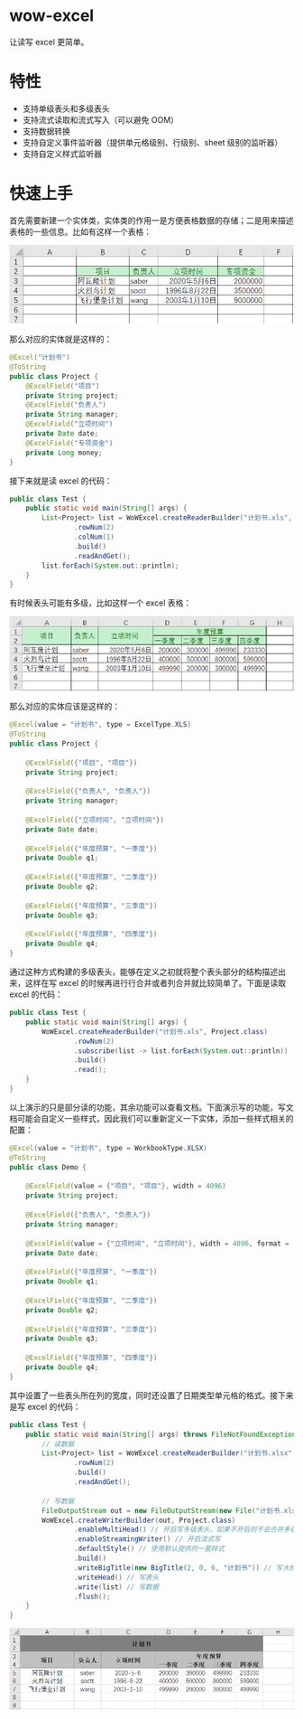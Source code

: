 # wow-excel
让读写 excel 更简单。

# 特性
- 支持单级表头和多级表头
- 支持流式读取和流式写入（可以避免 OOM）
- 支持数据转换
- 支持自定义事件监听器（提供单元格级别、行级别、sheet 级别的监听器）
- 支持自定义样式监听器

# 快速上手
首先需要新建一个实体类，实体类的作用一是方便表格数据的存储；二是用来描述表格的一些信息。比如有这样一个表格：

![单级表头](https://github.com/nekolr/wow-excel/blob/master/media/read_single_head_example.png)

那么对应的实体就是这样的：

```java
@Excel("计划书")
@ToString
public class Project {
    @ExcelField("项目")
    private String project;
    @ExcelField("负责人")
    private String manager;
    @ExcelField("立项时间")
    private Date date;
    @ExcelField("专项资金")
    private Long money;
}
```

接下来就是读 excel 的代码：

```java
public class Test {
    public static void main(String[] args) {
        List<Project> list = WoWExcel.createReaderBuilder("计划书.xls", Project.class)
                .rowNum(2)
                .colNum(1)
                .build()
                .readAndGet();
        list.forEach(System.out::println);
    }
}
```

有时候表头可能有多级，比如这样一个 excel 表格：

![多级表头](https://github.com/nekolr/wow-excel/blob/master/media/read_multi_head_example.png)

那么对应的实体应该是这样的：

```java
@Excel(value = "计划书", type = ExcelType.XLS)
@ToString
public class Project {

    @ExcelField({"项目", "项目"})
    private String project;

    @ExcelField({"负责人", "负责人"})
    private String manager;

    @ExcelField({"立项时间", "立项时间"})
    private Date date;

    @ExcelField({"年度预算", "一季度"})
    private Double q1;

    @ExcelField({"年度预算", "二季度"})
    private Double q2;

    @ExcelField({"年度预算", "三季度"})
    private Double q3;

    @ExcelField({"年度预算", "四季度"})
    private Double q4;
}
```

通过这种方式构建的多级表头，能够在定义之初就将整个表头部分的结构描述出来，这样在写 excel 的时候再进行行合并或者列合并就比较简单了。下面是读取 excel 的代码：

```java
public class Test {
    public static void main(String[] args) {
        WoWExcel.createReaderBuilder("计划书.xls", Project.class)
                .rowNum(2)
                .subscribe(list -> list.forEach(System.out::println))
                .build()
                .read();
    }
}
```

以上演示的只是部分读的功能，其余功能可以查看文档。下面演示写的功能，写文档可能会自定义一些样式，因此我们可以重新定义一下实体，添加一些样式相关的配置：

```java
@Excel(value = "计划书", type = WorkbookType.XLSX)
@ToString
public class Demo {

    @ExcelField(value = {"项目", "项目"}, width = 4096)
    private String project;

    @ExcelField({"负责人", "负责人"})
    private String manager;

    @ExcelField(value = {"立项时间", "立项时间"}, width = 4096, format = "m/d/yy")
    private Date date;

    @ExcelField({"年度预算", "一季度"})
    private Double q1;

    @ExcelField({"年度预算", "二季度"})
    private Double q2;

    @ExcelField({"年度预算", "三季度"})
    private Double q3;

    @ExcelField({"年度预算", "四季度"})
    private Double q4;
}
```

其中设置了一些表头所在列的宽度，同时还设置了日期类型单元格的格式。接下来是写 excel 的代码：

```java
public class Test {
    public static void main(String[] args) throws FileNotFoundException {
        // 读数据
        List<Project> list = WoWExcel.createReaderBuilder("计划书.xlsx", Project.class)
                .rowNum(2)
                .build()
                .readAndGet();
        
        // 写数据
        FileOutputStream out = new FileOutputStream(new File("计划书.xlsx"));
        WoWExcel.createWriterBuilder(out, Project.class)
                .enableMultiHead() // 开启写多级表头，如果不开启则不会合并多级表头
                .enableStreamingWriter() // 开启流式写
                .defaultStyle() // 使用默认提供的一套样式
                .build()
                .writeBigTitle(new BigTitle(2, 0, 6, "计划书")) // 写大标题
                .writeHead() // 写表头
                .write(list) // 写数据
                .flush();
    }
}
```

![写文档](https://github.com/nekolr/wow-excel/blob/master/media/write_multi_head_example.png)